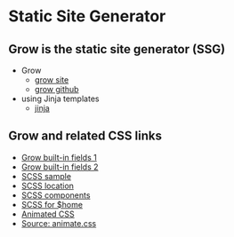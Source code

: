 # Static Site Generator

## Grow is the static site generator (SSG)

- Grow
  - [grow site](https://grow.dev/)
  - [grow github](https://github.com/grow/)
- using Jinja templates
  - [jinja](https://jinja.palletsprojects.com/en/3.0.x/)

## Grow and related CSS links

- [Grow built-in fields 1](https://github.com/ampproject/amp.dev/blob/future/contributing/documentation.md)
- [Grow built-in fields 2](https://github.com/ampproject/amp.dev/blob/future/contributing/samples.md)
- [SCSS sample](https://github.com/ampproject/amp.dev/tree/6c909a6a8c66e2941e56cea29dfccf725c288057/frontend/scss)
- [SCSS location](https://github.com/ampproject/amp.dev/blob/future/boilerplate/templates/styles/main.scss)
- [SCSS components](https://github.com/ampproject/amp.dev/tree/future/frontend/scss/components)
- [SCSS for $home](https://github.com/ampproject/amp.dev/blob/future/frontend/scss/components/templates/home.scss)
- [Animated CSS](https://github.com/animate-css/animate.css)
- [Source: animate.css](https://animate.style/)
